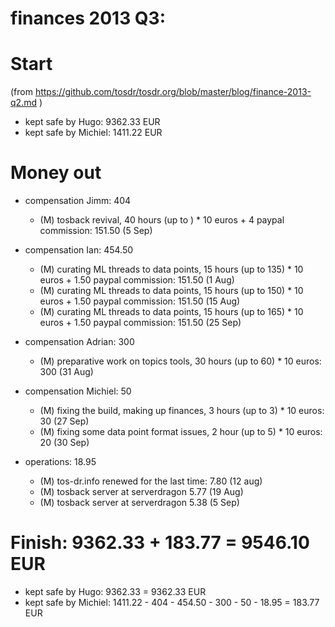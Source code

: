 # finances 2013 Q3:

# Start
(from https://github.com/tosdr/tosdr.org/blob/master/blog/finance-2013-q2.md )

* kept safe by Hugo: 9362.33 EUR
* kept safe by Michiel: 1411.22 EUR

# Money out

* compensation Jimm: 404
    * (M) tosback revival, 40 hours (up to ) * 10 euros + 4 paypal commission: 151.50 (5 Sep)

* compensation Ian: 454.50
    * (M) curating ML threads to data points, 15 hours (up to 135) * 10 euros + 1.50 paypal commission: 151.50 (1 Aug)
    * (M) curating ML threads to data points, 15 hours (up to 150) * 10 euros + 1.50 paypal commission: 151.50 (15 Aug)
    * (M) curating ML threads to data points, 15 hours (up to 165) * 10 euros + 1.50 paypal commission: 151.50 (25 Sep)

* compensation Adrian: 300
    * (M) preparative work on topics tools, 30 hours (up to 60) * 10 euros: 300 (31 Aug)

* compensation Michiel: 50
    * (M) fixing the build, making up finances, 3 hours (up to 3) * 10 euros: 30 (27 Sep)
    * (M) fixing some data point format issues, 2 hour (up to 5) * 10 euros: 20 (30 Sep)

* operations: 18.95
    * (M) tos-dr.info renewed for the last time: 7.80 (12 aug)
    * (M) tosback server at serverdragon 5.77 (19 Aug)
    * (M) tosback server at serverdragon 5.38 (5 Sep)

# Finish: 9362.33 + 183.77  = 9546.10 EUR

* kept safe by Hugo: 9362.33 = 9362.33 EUR
* kept safe by Michiel: 1411.22 - 404 - 454.50 - 300 - 50 - 18.95 = 183.77 EUR

